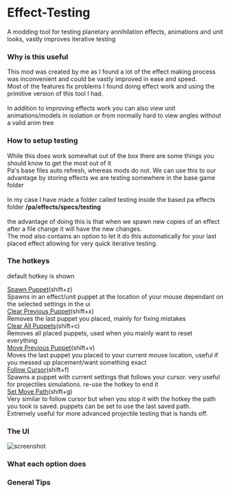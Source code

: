 # Effect-Testing
 A modding tool for testing planetary annihilation effects, animations and unit looks, vastly improves iterative testing

### <b>Why is this useful</b>

This mod was created by me as I found a lot of the effect making process was inconvenient and could be vastly improved in ease and speed. <br>
Most of the features fix problems I found doing effect work and using the primitive version of this tool I had.
<br><br>
In addition to improving effects work you can also view unit animations/models in isolation or from normally hard to view angles without a valid anim tree

### <b> How to setup testing </b>

While this does work somewhat out of the box there are some things you should know to get the most out of it
<br>
Pa's base files auto refresh, whereas mods do not. We can use this to our advantage by storing effects we are testing somewhere in the base game folder
<br>
<br>
In my case I have made a folder called testing inside the based pa effects folder <b>/pa/effects/specs/testing</b>
<br>
<br>the advantage of doing this is that when we spawn new copies of an effect after a file change it will have the new changes.
<br>The mod also contains an option to let it do this automatically for your last placed effect allowing for very quick iterative testing.

### <b>The hotkeys</b>
default hotkey is shown
<br>

<u>Spawn Puppet</u>(shift+z)
<br>
Spawns in an effect/unit puppet at the location of your mouse dependant on the selected settings in the ui
<br>
<u>Clear Previous Puppet</u>(shift+x)
<br>
Removes the last puppet you placed, mainly for fixing mistakes
<br>
<u>Clear All Puppets</u>(shift+c)
<br>
Removes all placed puppets, used when you mainly want to reset everything
<br>
<u>Move Previous Puppet</u>(shift+v)
<br>
Moves the last puppet you placed to your current mouse location, useful if you messed up placement/want something exact
<br>
<u>Follow Cursor</u>(shift+f)
<br>
Spawns a puppet with current settings that follows your cursor. very useful for projectiles simulations. re-use the hotkey to end it<br>
<u>Set Move Path</u>(shift+g)
<br>
Very similar to follow cursor but when you stop it with the hotkey the path you took is saved. puppets can be set to use the last saved path. <br>
Extremely useful for more advanced projectile testing that is hands off.

### <b>The UI </b>
![screenshot](https://user-images.githubusercontent.com/64487611/177117770-5824333d-cb2d-4ca6-814a-5520a98b2f1f.PNG)
### <b> What each option does</b>

### <b> General Tips </b>
